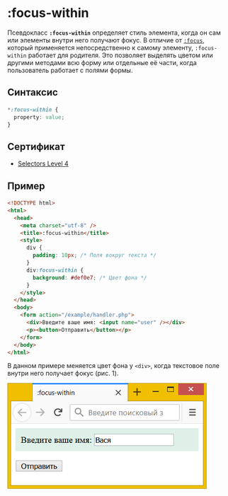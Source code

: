 # :focus-within

Псевдокласс **`:focus-within`** определяет стиль элемента, когда он сам или элементы внутри него получают фокус. В отличие от [`:focus`](:focus.md), который применяется непосредственно к самому элементу, `:focus-within` работает для родителя. Это позволяет выделять цветом или другими методами всю форму или отдельные её части, когда пользователь работает с полями формы.

## Синтаксис

```css
*:focus-within {
  property: value;
}
```

## Сертификат

- [Selectors Level 4](https://drafts.csswg.org/selectors-4/#the-focus-within-pseudo)

## Пример

```html
<!DOCTYPE html>
<html>
  <head>
    <meta charset="utf-8" />
    <title>:focus-within</title>
    <style>
      div {
        padding: 10px; /* Поля вокруг текста */
      }
      div:focus-within {
        background: #def0e7; /* Цвет фона */
      }
    </style>
  </head>
  <body>
    <form action="/example/handler.php">
      <div>Введите ваше имя: <input name="user" /></div>
      <p><button>Отправить</button></p>
    </form>
  </body>
</html>
```

В данном примере меняется цвет фона у `<div>`, когда текстовое поле внутри него получает фокус (рис. 1).

![Рис. 1. Использование :focus-within](focus-within.png)

